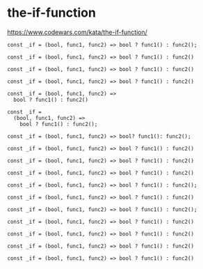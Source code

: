 # the-if-function
https://www.codewars.com/kata/the-if-function/


```
const _if = (bool, func1, func2) => bool ? func1() : func2();
```

```
const _if = (bool, func1, func2) => bool ? func1() : func2()
```

```
const _if = (bool, func1, func2) => bool ? func1() : func2()
```

```
const _if = (bool, func1, func2) => bool ? func1() : func2()
```

```
const _if = (bool, func1, func2) =>
  bool ? func1() : func2()
```

```
const _if =
  (bool, func1, func2) =>
    bool ? func1() : func2();
```

```
const _if = (bool, func1, func2) => bool? func1(): func2();
```

```
const _if = (bool, func1, func2) => bool ? func1() : func2()
```

```
const _if = (bool, func1, func2) => bool ? func1() : func2()
```

```
const _if = (bool, func1, func2) => bool ? func1() : func2()
```

```
const _if = (bool, func1, func2) => bool ? func1() : func2();

```

```
const _if = (bool, func1, func2) => bool ? func1() : func2()
```

```
const _if = (bool, func1, func2) => bool ? func1() : func2();

```

```
const _if = (bool, func1, func2) => bool ? func1() : func2()
```

```
const _if = (bool, func1, func2) => bool ? func1() : func2()
```

```
const _if = (bool, func1, func2) => bool ? func1() : func2()

```

```
const _if = (bool, func1, func2) => bool ? func1() : func2()
```
